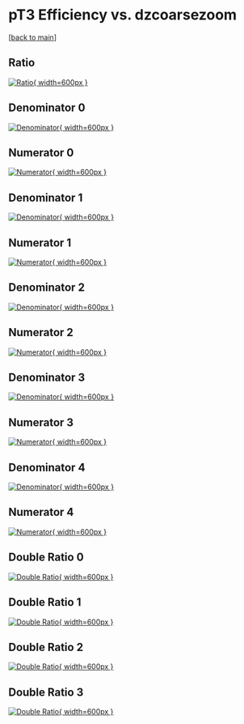 # pT3 Efficiency vs. dzcoarsezoom

[[back to main](./)]



## Ratio

[![Ratio](../mtv/var/pT3_vtr_321_0_eff_dzcoarsezoom.png){ width=600px }](../mtv/var/pT3_vtr_321_0_eff_dzcoarsezoom.pdf)

## Denominator 0

[![Denominator](../mtv/den/pT3_vtr_321_0_eff_dzcoarsezoom_den0.png){ width=600px }](../mtv/den/pT3_vtr_321_0_eff_dzcoarsezoom_den0.pdf)

## Numerator 0

[![Numerator](../mtv/num/pT3_vtr_321_0_eff_dzcoarsezoom_num0.png){ width=600px }](../mtv/num/pT3_vtr_321_0_eff_dzcoarsezoom_num0.pdf)

## Denominator 1

[![Denominator](../mtv/den/pT3_vtr_321_0_eff_dzcoarsezoom_den1.png){ width=600px }](../mtv/den/pT3_vtr_321_0_eff_dzcoarsezoom_den1.pdf)

## Numerator 1

[![Numerator](../mtv/num/pT3_vtr_321_0_eff_dzcoarsezoom_num1.png){ width=600px }](../mtv/num/pT3_vtr_321_0_eff_dzcoarsezoom_num1.pdf)

## Denominator 2

[![Denominator](../mtv/den/pT3_vtr_321_0_eff_dzcoarsezoom_den2.png){ width=600px }](../mtv/den/pT3_vtr_321_0_eff_dzcoarsezoom_den2.pdf)

## Numerator 2

[![Numerator](../mtv/num/pT3_vtr_321_0_eff_dzcoarsezoom_num2.png){ width=600px }](../mtv/num/pT3_vtr_321_0_eff_dzcoarsezoom_num2.pdf)

## Denominator 3

[![Denominator](../mtv/den/pT3_vtr_321_0_eff_dzcoarsezoom_den3.png){ width=600px }](../mtv/den/pT3_vtr_321_0_eff_dzcoarsezoom_den3.pdf)

## Numerator 3

[![Numerator](../mtv/num/pT3_vtr_321_0_eff_dzcoarsezoom_num3.png){ width=600px }](../mtv/num/pT3_vtr_321_0_eff_dzcoarsezoom_num3.pdf)

## Denominator 4

[![Denominator](../mtv/den/pT3_vtr_321_0_eff_dzcoarsezoom_den4.png){ width=600px }](../mtv/den/pT3_vtr_321_0_eff_dzcoarsezoom_den4.pdf)

## Numerator 4

[![Numerator](../mtv/num/pT3_vtr_321_0_eff_dzcoarsezoom_num4.png){ width=600px }](../mtv/num/pT3_vtr_321_0_eff_dzcoarsezoom_num4.pdf)

## Double Ratio 0

[![Double Ratio](../mtv/ratio/pT3_vtr_321_0_eff_dzcoarsezoom_ratio0.png){ width=600px }](../mtv/ratio/pT3_vtr_321_0_eff_dzcoarsezoom_ratio0.pdf)

## Double Ratio 1

[![Double Ratio](../mtv/ratio/pT3_vtr_321_0_eff_dzcoarsezoom_ratio1.png){ width=600px }](../mtv/ratio/pT3_vtr_321_0_eff_dzcoarsezoom_ratio1.pdf)

## Double Ratio 2

[![Double Ratio](../mtv/ratio/pT3_vtr_321_0_eff_dzcoarsezoom_ratio2.png){ width=600px }](../mtv/ratio/pT3_vtr_321_0_eff_dzcoarsezoom_ratio2.pdf)

## Double Ratio 3

[![Double Ratio](../mtv/ratio/pT3_vtr_321_0_eff_dzcoarsezoom_ratio3.png){ width=600px }](../mtv/ratio/pT3_vtr_321_0_eff_dzcoarsezoom_ratio3.pdf)

